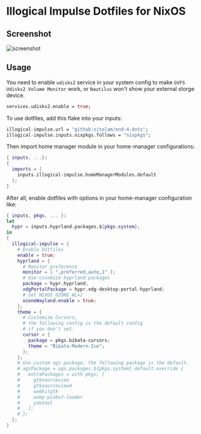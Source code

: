 # Illogical Impulse Dotfiles for NixOS
## Screenshot

![screenshot](assets/screenshot.png)

## Usage

You need to enable `udisks2` service in your system config to make `GVFS Udisks2 Volume Monitor` work, or `Nautilus` won't show your external storge device.
```nix
services.udisks2.enable = true;
```

To use dotfiles, add this flake into your inputs:
```nix
illogical-impulse.url = "github:sitolam/end-4-dots";
illogical-impulse.inputs.nixpkgs.follows = "nixpkgs";
```

Then import home manager module in your home-manager configurations:
```nix
{ inputs, ...}:
{
  imports = [
    inputs.illogical-impulse.homeManagerModules.default
  ];
}
```

After all, enable dotfiles with options in your home-manager configuration like:
```nix
{ inputs, pkgs, ... }:
let
  hypr = inputs.hyprland.packages.${pkgs.system};
in
{
  illogical-impulse = {
    # Enable Dotfiles
    enable = true;
    hyprland = {
      # Monitor preference
      monitor = [ ",preferred,auto,1" ];
      # Use cusomize hyprland packages
      package = hypr.hyprland;
      xdgPortalPackage = hypr.xdg-desktop-portal-hyprland;
      # Set NIXOS_OZONE_WL=1
      ozoneWayland.enable = true;
    };
    theme = {
      # Customize Cursors,
      # the following config is the default config
      # if you don't set.
      cursor = {
        package = pkgs.bibata-cursors;
        theme = "Bibata-Modern-Ice";
      };
    };
    # Use custom ags package, the following package is the default.
    # agsPackage = ags.packages.${pkgs.system}.default.override {
    #   extraPackages = with pkgs; [ 
    #     gtksourceview
    #     gtksourceview4
    #     webkitgtk
    #     webp-pixbuf-loader
    #     ydotool
    #   ];
    # };
  };
}
```